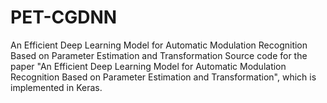 # PET-CGDNN
An Efficient Deep Learning Model for Automatic Modulation Recognition Based on Parameter Estimation and Transformation
Source code for the paper "An Efficient Deep Learning Model for Automatic Modulation Recognition Based on Parameter Estimation and Transformation", which is implemented in Keras.
